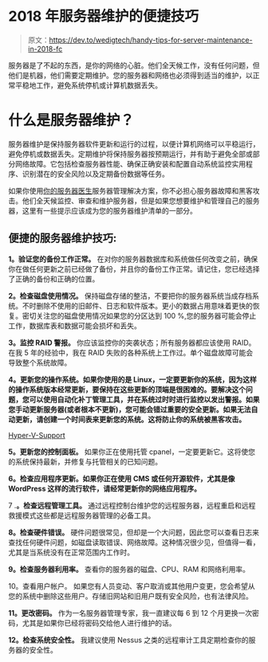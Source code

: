 # 2018 年服务器维护的便捷技巧

> 原文：<https://dev.to/wedigtech/handy-tips-for-server-maintenance-in-2018-fc>

服务器是了不起的东西，是你的网络的心脏。他们全天候工作，没有任何问题，但他们是机器，他们需要定期维护。您的服务器和网络也必须得到适当的维护，以正常平稳地工作，避免系统停机或计算机数据丢失。

# 什么是服务器维护？

服务器维护是保持服务器软件更新和运行的过程，以便计算机网络可以平稳运行，避免停机或数据丢失。定期维护将保持服务器按预期运行，并有助于避免全部或部分网络故障。它包括检查服务器性能、确保正确安装和配置自动系统监控实用程序、识别潜在的安全风险以及定期备份数据等任务。

如果你使用[你的服务器医生](https://www.yourserverdoctor.com/)服务器管理解决方案，你不必担心服务器故障和黑客攻击。他们全天候监控、审查和维护服务器，但是如果您想要维护和管理自己的服务器，这里有一些提示应该成为您的服务器维护清单的一部分。

## 便捷的服务器维护技巧:

**1。验证您的备份工作正常。**
在对你的服务器数据库和系统做任何改变之前，确保你在做任何更新之前已经做了备份，并且你的备份工作正常。请记住，您已经选择了正确的备份和正确的位置。

**2。检查磁盘使用情况。**
保持磁盘存储的整洁，不要把你的服务器系统当成存档系统。不时删除不使用的旧邮件、日志和软件版本。更小的数据占用意味着更快的恢复。密切关注您的磁盘使用情况如果您的分区达到 100 %,您的服务器可能会停止工作，数据库表和数据可能会损坏和丢失。

**3。监控 RAID 警报。**
你应该监控你的突袭状态；所有服务器都应该使用 RAID。在我 5 年的经验中，我在 RAID 失败的各种系统上工作过。单个磁盘故障可能会导致整个系统故障。

**4。更新您的操作系统。如果你使用的是 Linux，一定要更新你的系统，因为这样的操作系统版本经常更新，要保持在这些更新的顶端是很困难的。要解决这个问题，您可以使用自动化补丁管理工具，并在系统过时时进行监控以发出警报。如果您手动更新服务器(或者根本不更新)，您可能会错过重要的安全更新。如果无法自动更新，请创建一个时间表来更新您的系统。这将防止你的系统被黑客攻击。**

[Hyper-V-Support](https://www.yourserverdoctor.com/hyper-v-server-support.html)

**5。更新您的控制面板。**
如果你正在使用托管 cpanel，一定要更新它。这将使您的系统保持最新，并修复与托管相关的已知问题。

**6。检查应用程序更新。如果你正在使用 CMS 或任何开源软件，尤其是像 WordPress 这样的流行软件，请经常更新你的网络应用程序。**

7 .**。检查远程管理工具。**
通过远程控制台维护您的远程服务器，远程重启和远程救援模式这些都是远程服务器管理的必备工具。

**8。检查硬件错误。**
硬件问题很常见，但却是一个大问题，因此您可以查看日志来查找任何硬件问题，如磁盘读取错误、网络故障。这种情况很少见，但值得一看，尤其是当系统没有在正常范围内工作时。

**9。检查服务器利用率。**
查看你的服务器的磁盘、CPU、RAM 和网络利用率。

10。查看用户帐户。
如果您有人员变动、客户取消或其他用户变更，您会希望从您的系统中删除这些用户。存储旧网站和旧用户既有安全风险，也有法律风险。

**11。更改密码。**
作为一名服务器管理专家，我一直建议每 6 到 12 个月更换一次密码，尤其是如果你已经将密码交给他人进行维护的话。

**12。检查系统安全性。**
我建议使用 Nessus 之类的远程审计工具定期检查你的服务器的安全性。